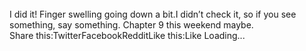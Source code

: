 <br/>
I did it! Finger swelling going down a bit.I didn’t check it, so if you see something, say something. Chapter 9 this weekend maybe.<br/>
Share this:TwitterFacebookRedditLike this:Like Loading... 